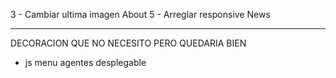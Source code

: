 3 - Cambiar ultima imagen About
5 - Arreglar responsive News



--------------------------
DECORACION QUE NO NECESITO PERO QUEDARIA BIEN

- js menu agentes desplegable